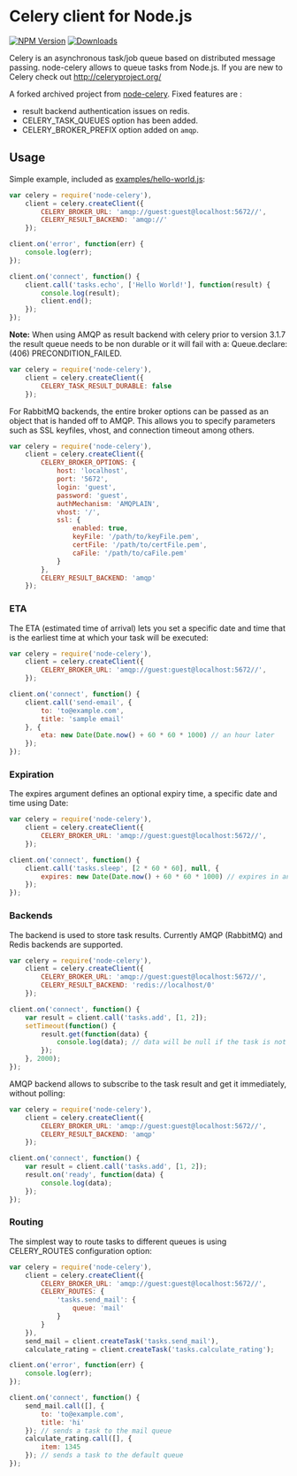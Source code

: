 # Celery client for Node.js

[![NPM Version](https://img.shields.io/npm/v/@dropyourcoffee/node-celery.svg)](https://img.shields.io/npm/v/@dropyourcoffee/node-celery.svg)
[![Downloads](https://img.shields.io/npm/dm/@dropyourcoffee/node-celery.svg)](https://img.shields.io/npm/dm/@dropyourcoffee/node-celery.svg)

Celery is an asynchronous task/job queue based on distributed
message passing. node-celery allows to queue tasks from Node.js.
If you are new to Celery check out http://celeryproject.org/

A forked archived project from [node-celery](https://github.com/mher/node-celery).
Fixed features are :

 - result backend authentication issues on redis.
 - CELERY_TASK_QUEUES option has been added.
 - CELERY_BROKER_PREFIX option added on `amqp`.
 


## Usage

Simple example, included as [examples/hello-world.js](https://github.com/mher/node-celery/blob/master/examples/hello-world.js):

```javascript
var celery = require('node-celery'),
	client = celery.createClient({
		CELERY_BROKER_URL: 'amqp://guest:guest@localhost:5672//',
		CELERY_RESULT_BACKEND: 'amqp://'
	});

client.on('error', function(err) {
	console.log(err);
});

client.on('connect', function() {
	client.call('tasks.echo', ['Hello World!'], function(result) {
		console.log(result);
		client.end();
	});
});
```

**Note:** When using AMQP as result backend with celery prior to version
3.1.7 the result queue needs to be non durable or it will fail with a:
Queue.declare: (406) PRECONDITION_FAILED.

```javascript
var celery = require('node-celery'),
	client = celery.createClient({
		CELERY_TASK_RESULT_DURABLE: false
	});
```

For RabbitMQ backends, the entire broker options can be passed as an object that is handed off to AMQP.
This allows you to specify parameters such as SSL keyfiles, vhost, and connection timeout among others.

```javascript
var celery = require('node-celery'),
	client = celery.createClient({
		CELERY_BROKER_OPTIONS: {
			host: 'localhost',
			port: '5672',
			login: 'guest',
			password: 'guest',
			authMechanism: 'AMQPLAIN',
			vhost: '/',
			ssl: {
				enabled: true,
				keyFile: '/path/to/keyFile.pem',
				certFile: '/path/to/certFile.pem',
				caFile: '/path/to/caFile.pem'
			}
		},
		CELERY_RESULT_BACKEND: 'amqp'
	});
```

### ETA

The ETA (estimated time of arrival) lets you set a specific date and time that is the earliest time at which your task will be executed:

```javascript
var celery = require('node-celery'),
	client = celery.createClient({
		CELERY_BROKER_URL: 'amqp://guest:guest@localhost:5672//',
	});

client.on('connect', function() {
	client.call('send-email', {
		to: 'to@example.com',
		title: 'sample email'
	}, {
		eta: new Date(Date.now() + 60 * 60 * 1000) // an hour later
	});
});
```

### Expiration

The expires argument defines an optional expiry time, a specific date and time using Date:

```javascript
var celery = require('node-celery'),
	client = celery.createClient({
		CELERY_BROKER_URL: 'amqp://guest:guest@localhost:5672//',
	});

client.on('connect', function() {
	client.call('tasks.sleep', [2 * 60 * 60], null, {
		expires: new Date(Date.now() + 60 * 60 * 1000) // expires in an hour
	});
});
```

### Backends

The backend is used to store task results. Currently AMQP (RabbitMQ) and Redis backends are supported.

```javascript
var celery = require('node-celery'),
	client = celery.createClient({
		CELERY_BROKER_URL: 'amqp://guest:guest@localhost:5672//',
		CELERY_RESULT_BACKEND: 'redis://localhost/0'
	});

client.on('connect', function() {
	var result = client.call('tasks.add', [1, 2]);
	setTimeout(function() {
		result.get(function(data) {
			console.log(data); // data will be null if the task is not finished
		});
	}, 2000);
});
```

AMQP backend allows to subscribe to the task result and get it immediately, without polling:

```javascript
var celery = require('node-celery'),
	client = celery.createClient({
		CELERY_BROKER_URL: 'amqp://guest:guest@localhost:5672//',
		CELERY_RESULT_BACKEND: 'amqp'
	});

client.on('connect', function() {
	var result = client.call('tasks.add', [1, 2]);
	result.on('ready', function(data) {
		console.log(data);
	});
});
```

### Routing

The simplest way to route tasks to different queues is using CELERY_ROUTES configuration option:

```javascript
var celery = require('node-celery'),
	client = celery.createClient({
		CELERY_BROKER_URL: 'amqp://guest:guest@localhost:5672//',
		CELERY_ROUTES: {
			'tasks.send_mail': {
				queue: 'mail'
			}
		}
	}),
	send_mail = client.createTask('tasks.send_mail'),
	calculate_rating = client.createTask('tasks.calculate_rating');

client.on('error', function(err) {
	console.log(err);
});

client.on('connect', function() {
	send_mail.call([], {
		to: 'to@example.com',
		title: 'hi'
	}); // sends a task to the mail queue
	calculate_rating.call([], {
		item: 1345
	}); // sends a task to the default queue
});
```

